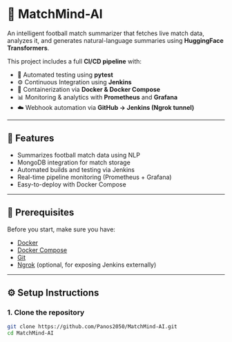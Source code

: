 # 🤖 MatchMind-AI

An intelligent football match summarizer that fetches live match data, analyzes it, and generates natural-language summaries using **HuggingFace Transformers**.

This project includes a full **CI/CD pipeline** with:
- 🧪 Automated testing using **pytest**
- ⚙️ Continuous Integration using **Jenkins**
- 🐳 Containerization via **Docker & Docker Compose**
- 📊 Monitoring & analytics with **Prometheus** and **Grafana**
- ☁️ Webhook automation via **GitHub → Jenkins (Ngrok tunnel)**

---

## 🚀 Features
- Summarizes football match data using NLP
- MongoDB integration for match storage
- Automated builds and testing via Jenkins
- Real-time pipeline monitoring (Prometheus + Grafana)
- Easy-to-deploy with Docker Compose

---

## 🧰 Prerequisites
Before you start, make sure you have:
- [Docker](https://docs.docker.com/get-docker/)
- [Docker Compose](https://docs.docker.com/compose/)
- [Git](https://git-scm.com/)
- [Ngrok](https://ngrok.com/) (optional, for exposing Jenkins externally)

---

## ⚙️ Setup Instructions

### 1. Clone the repository
```bash
git clone https://github.com/Panos2050/MatchMind-AI.git
cd MatchMind-AI
